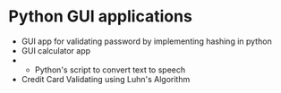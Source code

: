 # Python GUI applications
- GUI app for validating password by implementing hashing in python
- GUI calculator app
- - Python's script to convert text to speech
- Credit Card Validating using Luhn's Algorithm

